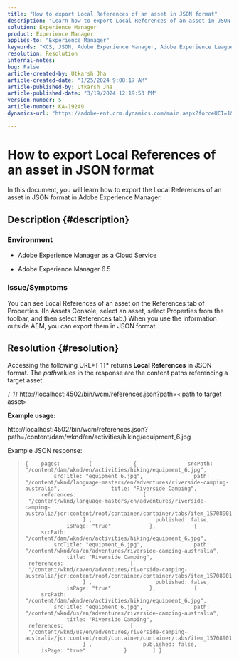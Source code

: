 ```yaml
---
title: "How to export Local References of an asset in JSON format"
description: "Learn how to export Local References of an asset in JSON format in Adobe Experience Manager"
solution: Experience Manager
product: Experience Manager
applies-to: "Experience Manager"
keywords: "KCS, JSON, Adobe Experience Manager, Adobe Experience League, Properties, AEM"
resolution: Resolution
internal-notes: 
bug: False
article-created-by: Utkarsh Jha
article-created-date: "1/25/2024 9:08:17 AM"
article-published-by: Utkarsh Jha
article-published-date: "3/19/2024 12:19:53 PM"
version-number: 5
article-number: KA-19249
dynamics-url: "https://adobe-ent.crm.dynamics.com/main.aspx?forceUCI=1&pagetype=entityrecord&etn=knowledgearticle&id=4ccfb441-61bb-ee11-a569-6045bd006b3d"

---
```

# How to export Local References of an asset in JSON format


In this document, you will learn how to export the Local References of an asset in JSON format in Adobe Experience Manager.

## Description {#description}


### <b>Environment</b>

- Adobe Experience Manager as a Cloud Service


- Adobe Experience Manager 6.5


### <b>Issue/Symptoms</b>

You can see Local References of an asset on the References tab of Properties. (In Assets Console, select an asset, select Properties from the toolbar, and then select References tab.) When you use the information outside AEM, you can export them in JSON format.


## Resolution {#resolution}


Accessing the following URL*`[` 1`]`* returns <b>Local References</b> in JSON format. The *path*values in the response are the content paths referencing a target asset.

*`[` 1`]`<b>* </b>http://localhost:4502/bin/wcm/references.json?path=`<` path to target asset`>`



<b>Example usage:</b>

http://localhost:4502/bin/wcm/references.json?path=/content/dam/wknd/en/activities/hiking/equipment_6.jpg

Example JSON response:


> ```
> {    pages:         [             {                srcPath: "/content/dam/wknd/en/activities/hiking/equipment_6.jpg",                srcTitle: "equipment_6.jpg",                path: "/content/wknd/language-masters/en/adventures/riverside-camping-australia",                title: "Riverside Camping",                references:                     [                         "/content/wknd/language-masters/en/adventures/riverside-camping-australia/jcr:content/root/container/container/tabs/item_1570890147607/par0/image/fileReference"                    ] ,                    published: false,                    isPage: "true"            },            {                srcPath: "/content/dam/wknd/en/activities/hiking/equipment_6.jpg",                srcTitle: "equipment_6.jpg",                path: "/content/wknd/ca/en/adventures/riverside-camping-australia",                title: "Riverside Camping",                references:                     [                         "/content/wknd/ca/en/adventures/riverside-camping-australia/jcr:content/root/container/container/tabs/item_1570890147607/par0/image/fileReference"                    ] ,                    published: false,                    isPage: "true"            },            {                srcPath: "/content/dam/wknd/en/activities/hiking/equipment_6.jpg",                srcTitle: "equipment_6.jpg",                path: "/content/wknd/us/en/adventures/riverside-camping-australia",                title: "Riverside Camping",                references:                     [                         "/content/wknd/us/en/adventures/riverside-camping-australia/jcr:content/root/container/container/tabs/item_1570890147607/par0/image/fileReference"                    ] ,                published: false,                isPage: "true"            }        ] }
> ```

